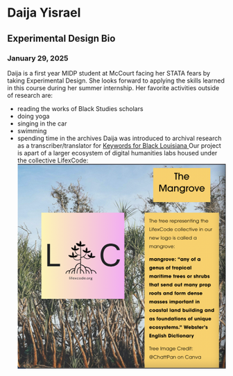 # Daija Yisrael 
## Experimental Design Bio 
### January 29, 2025 

Daija is a first year MIDP student at McCourt facing her STATA fears by taking Experimental Design. 
She looks forward to applying the skills learned in this course during her summer internship. Her favorite activities outside of research are: 
* reading the works of Black Studies scholars 
* doing yoga 
* singing in the car 
* swimming 
* spending time in the archives
Daija was introduced to archival research as a transcriber/translator for [Keywords for Black Louisiana ](https://docs.k4bl.org/about/) 
Our project is apart of a larger ecosystem of digital humanities labs housed under the collective LifexCode: 
![LxC Mangrove Logo!](img/LxC_Mangrove.png)

